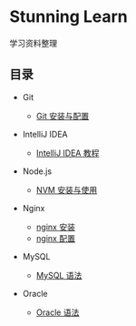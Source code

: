 # Stunning Learn
学习资料整理

## 目录

- Git
  - [Git 安装与配置](git/git-install.md) 
- IntelliJ IDEA
  - [IntelliJ IDEA 教程](intellij-idea/intellij-idea.md) 
- Node.js
  - [NVM 安装与使用](nodejs/nvm.md) 
- Nginx
  - [nginx 安装](nginx/nginx-install.md) 
  - [nginx 配置](nginx/nginx-conf.md) 
- MySQL
  - [MySQL 语法](mysql/mysql-syntax.md) 

- Oracle
  - [Oracle 语法](oracle/oracle-syntax.md) 
